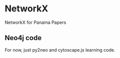 # NetworkX
NetworkX for Panama Papers

## Neo4j code
For now, just py2neo and cytoscape.js learning code.
